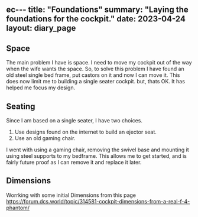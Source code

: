 ec---
title: "Foundations"
summary: "Laying the foundations for the cockpit."
date: 2023-04-24
layout: diary_page
---

## Space
The main problem I have is space. I need to move my cockpit out of the way when the wife wants the space. So, to solve this problem I have found an
old steel single bed frame, put castors on it and now I can move it.
This does now limit me to building a single seater cockpit. but, thats OK. It has helped me focus my design.

## Seating
Since I am based on a single seater, I have two choices.

1. Use designs found on the internet to build an ejector seat.
2. Use an old gaming chair.

I went with using a gaming chair, removing the swivel base and mounting it using steel supports to my bedframe. This allows me to get started, and is fairly future proof as I can remove it and replace it later.

## Dimensions
Worrking with some initial Dimensions from this page https://forum.dcs.world/topic/314581-cockpit-dimensions-from-a-real-f-4-phantom/
